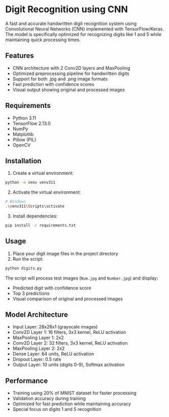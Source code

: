 # Digit Recognition using CNN

A fast and accurate handwritten digit recognition system using Convolutional Neural Networks (CNN) implemented with TensorFlow/Keras. The model is specifically optimized for recognizing digits like 1 and 5 while maintaining quick processing times.

## Features

- CNN architecture with 2 Conv2D layers and MaxPooling
- Optimized preprocessing pipeline for handwritten digits
- Support for both .jpg and .png image formats
- Fast prediction with confidence scores
- Visual output showing original and processed images

## Requirements

- Python 3.11
- TensorFlow 2.13.0
- NumPy
- Matplotlib
- Pillow (PIL)
- OpenCV

## Installation

1. Create a virtual environment:
```bash
python -m venv venv311
```

2. Activate the virtual environment:
```bash
# Windows
.\venv311\Scripts\activate
```

3. Install dependencies:
```bash
pip install -r requirements.txt
```

## Usage

1. Place your digit image files in the project directory
2. Run the script:
```bash
python digits.py
```

The script will process test images (`Num.jpg` and `Number.jpg`) and display:
- Predicted digit with confidence score
- Top 3 predictions
- Visual comparison of original and processed images

## Model Architecture

- Input Layer: 28x28x1 (grayscale images)
- Conv2D Layer 1: 16 filters, 3x3 kernel, ReLU activation
- MaxPooling Layer 1: 2x2
- Conv2D Layer 2: 32 filters, 3x3 kernel, ReLU activation
- MaxPooling Layer 2: 2x2
- Dense Layer: 64 units, ReLU activation
- Dropout Layer: 0.5 rate
- Output Layer: 10 units (digits 0-9), Softmax activation

## Performance

- Training using 20% of MNIST dataset for faster processing
- Validation accuracy during training
- Optimized for fast prediction while maintaining accuracy
- Special focus on digits 1 and 5 recognition
